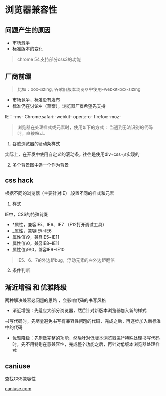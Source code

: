 # 浏览器兼容性

## 问题产生的原因

- 市场竞争
- 标准版本的变化

> chrome 54,支持部分css3的功能

## 厂商前缀

> 比如：box-sizing, 谷歌旧版本浏览器中使用-webkit-box-sizing

- 市场竞争，标准没有发布
- 标准仍在讨论中（草案），浏览器厂商希望先支持

IE：-ms-
Chrome,safari:-webkit-
opera:-o-
firefox:-moz-

> 浏览器在处理样式或元素时，使用如下的方式：
> 当遇到无法识别的代码时，直接略过。

1. 谷歌浏览器的滚动条样式

实际上，在开发中使用自定义的滚动条，往往是使用div+css+js实现的

2. 多个背景图中选一个作为背景

## css hack

根据不同的浏览器（主要针对IE）,设置不同的样式和元素

1. 样式

IE中，CSS的特殊前缀

- *属性，兼容IE5、IE6、IE7  （F12打开调试工具）
- _属性，兼容IE5~IE6
- 属性值\9，兼容IE5~IE11
- 属性值\0，兼容IE8~IE11
- 属性值\9\0，兼容IE9~IE10

> IE5、6、7的外边距bug，浮动元素的左外边距翻倍

2. 条件判断

## 渐近增强 和 优雅降级

两种解决兼容必问题的思路 ，会影响代码的书写风格

- 渐近增强：先适应大部分浏览器，然后针对新版本浏览器加入新的样式

书写代码时，先尽量避免书写有兼容性问题的代码，完成之后，再逐步加入新标准中的代码

- 优雅降级：先制做完整的功能，然后针对低版本浏览器进行特殊处理书写代码时，先不用特别在意兼容性，完成整个功能之后，再针对低版本浏览器处理样式

## caniuse

查找CSS兼容性

[caniuse.com](https://caniuse.com/)  

